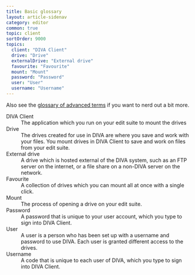 ```yaml
---
title: Basic glossary
layout: article-sidenav
category: editor
common: true
topic: client
sortOrder: 9000
topics:
  client: "DIVA Client"
  drive: "Drive"
  externalDrive: "External drive"
  favourite: "Favourite"
  mount: "Mount"
  password: "Password"
  user: "User"
  username: "Username"
---
```


Also see the [glossary of advanced terms](/v3/admin/glossary-advanced.html) if you want to nerd out a bit more.

<dl>

  <dt id="client">DIVA Client</dt>
  <dd>The application which you run on your edit suite to mount the drives</dd>

  <dt id="drive">Drive</dt>
  <dd>The drives created for use in DIVA are where you save and work with your files. You mount drives in DIVA Client to save and work on files from your edit suite.</dd>

  <dt id="externalDrive">External drive</dt>
  <dd>A drive which is hosted external of the DIVA system, such as an FTP server on the internet, or a file share on a non-DIVA server on the network.</dd>

  <dt id="event">Favourite</dt>
  <dd>A collection of drives which you can mount all at once with a single click.</dd>

  <dt id="mount">Mount</dt>
  <dd>The process of opening a drive on your edit suite.</dd>

  <dt id="password">Password</dt>
  <dd>A password that is unique to your user account, which you type to sign into DIVA Client.</dd>

  <dt id="user">User</dt>
  <dd>A user is a person who has been set up with a username and password to use DIVA. Each user is granted different access to the drives.</dd>

  <dt id="username">Username</dt>
  <dd>A code that is unique to each user of DIVA, which you type to sign into DIVA Client.</dd>

</dl>
